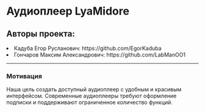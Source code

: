 <h1>Аудиоплеер LyaMidore</h1>
<h2>Авторы проекта: </h2>
<li>Кадуба Егор Русланович: https://github.com/EgorKaduba</li>
<li>Гончаров Максим Александрович: https://github.com/LabManOO1</li>
<hr>
<h3>Мотивация</h3>
Наша цель создать доступный аудиоплеер с удобным и красивым интерфейсом.
Современные аудиоплееры требуют оформление подписки и поддерживают ограниченное количество функций.
